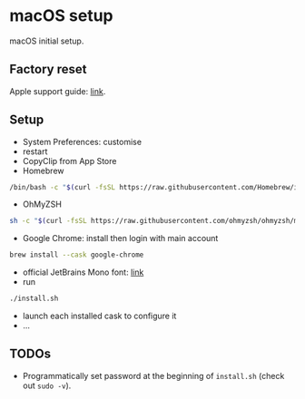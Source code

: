 # macOS setup

macOS initial setup.

## Factory reset

Apple support guide: [link](https://support.apple.com/en-gb/HT201065).

## Setup

- System Preferences: customise
- restart
- CopyClip from App Store
- Homebrew

```bash
/bin/bash -c "$(curl -fsSL https://raw.githubusercontent.com/Homebrew/install/HEAD/install.sh)"
```

- OhMyZSH

```bash
sh -c "$(curl -fsSL https://raw.githubusercontent.com/ohmyzsh/ohmyzsh/master/tools/install.sh)"
```

- Google Chrome: install then login with main account

```bash
brew install --cask google-chrome
```

- official JetBrains Mono font: [link](https://www.jetbrains.com/lp/mono/)
- run

```bash
./install.sh
```

- launch each installed cask to configure it
- ...

## TODOs

- Programmatically set password at the beginning of `install.sh` (check out `sudo -v`).
